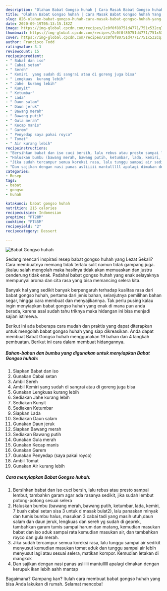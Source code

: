 ```yaml
---
description: "Olahan Babat Gongso huhah | Cara Masak Babat Gongso huhah Yang Mudah Dan Praktis"
title: "Olahan Babat Gongso huhah | Cara Masak Babat Gongso huhah Yang Mudah Dan Praktis"
slug: 826-olahan-babat-gongso-huhah-cara-masak-babat-gongso-huhah-yang-mudah-dan-praktis
date: 2020-09-19T05:13:15.182Z
image: https://img-global.cpcdn.com/recipes/2c0f0f80751d4771/751x532cq70/babat-gongso-huhah-foto-resep-utama.jpg
thumbnail: https://img-global.cpcdn.com/recipes/2c0f0f80751d4771/751x532cq70/babat-gongso-huhah-foto-resep-utama.jpg
cover: https://img-global.cpcdn.com/recipes/2c0f0f80751d4771/751x532cq70/babat-gongso-huhah-foto-resep-utama.jpg
author: Francisco Todd
ratingvalue: 3.1
reviewcount: 15
recipeingredient:
- " Babat dan iso"
- " Cabai setan"
- " Sereh"
- " Kemiri  yang sudah di sangrai atau di goreng juga bisa"
- " Lengkuas  kurang lebih"
- " Jahe  kurang lebih"
- " Kunyit"
- " Ketumbar"
- " Lada"
- " Daun salam"
- " Daun jeruk"
- " Bawang merah"
- " Bawang putih"
- " Gula merah"
- " Kecap manis"
- " Garem"
- " Penyedap saya pakai royco"
- " Tomat"
- " Air kurang lebih"
recipeinstructions:
- "Bersihkan babat dan iso cuci bersih, lalu rebus atau presto sampai lembut, tambahkn garam agar ada rasanya sedikit, jika sudah lembut potong-potong sesuai selera"
- "Haluskan bumbu (bawang merah, bawang putih, ketumbar, lada, kemiri, 7 buah cabai setan sisa 3 untuk d masak bulat2), lalu panaskan minyak dan tumis bumbu halus, masukan 3 cabai tadi yang masih utuh,daun salam dan daun jeruk, lengkuas dan sereh yg sudah di geprek, tambahkan garam tumis sampai harum dan matang, kemudian masukan babat dan iso aduk sampai rata kemudian masukan air, dan tambahkan royco dan gula merah."
- "Jika sudah tercampur semua koreksi rasa, lalu tunggu sampai air sedikit menyusut kemudian masukan tomat aduk dan tunggu sampai air lebih menyusut lagi atau sesuai selera, matikan kompor. Kemudian letakan di mangkok"
- "Dan sajikan dengan nasi panas asliiiii mantulllll apalagi dimakan dengan kerupuk ikan lebih aahh mantap"
categories:
- Resep
tags:
- babat
- gongso
- huhah

katakunci: babat gongso huhah 
nutrition: 215 calories
recipecuisine: Indonesian
preptime: "PT28M"
cooktime: "PT45M"
recipeyield: "2"
recipecategory: Dessert

---
```



![Babat Gongso huhah](https://img-global.cpcdn.com/recipes/2c0f0f80751d4771/751x532cq70/babat-gongso-huhah-foto-resep-utama.jpg)

Sedang mencari inspirasi resep babat gongso huhah yang Lezat Sekali? Cara membuatnya memang tidak terlalu sulit namun tidak gampang juga. jikalau salah mengolah maka hasilnya tidak akan memuaskan dan justru cenderung tidak enak. Padahal babat gongso huhah yang enak selayaknya mempunyai aroma dan cita rasa yang bisa memancing selera kita.

Banyak hal yang sedikit banyak berpengaruh terhadap kualitas rasa dari babat gongso huhah, pertama dari jenis bahan, selanjutnya pemilihan bahan segar, hingga cara membuat dan menyajikannya. Tak perlu pusing kalau ingin menyiapkan babat gongso huhah yang enak di mana pun anda berada, karena asal sudah tahu triknya maka hidangan ini bisa menjadi sajian istimewa.




Berikut ini ada beberapa cara mudah dan praktis yang dapat diterapkan untuk mengolah babat gongso huhah yang siap dikreasikan. Anda dapat membuat Babat Gongso huhah menggunakan 19 bahan dan 4 langkah pembuatan. Berikut ini cara dalam membuat hidangannya.

<!--inarticleads1-->

##### Bahan-bahan dan bumbu yang digunakan untuk menyiapkan Babat Gongso huhah:

1. Siapkan  Babat dan iso
1. Gunakan  Cabai setan
1. Ambil  Sereh
1. Ambil  Kemiri  yang sudah di sangrai atau di goreng juga bisa
1. Gunakan  Lengkuas  kurang lebih
1. Sediakan  Jahe  kurang lebih
1. Sediakan  Kunyit
1. Sediakan  Ketumbar
1. Siapkan  Lada
1. Sediakan  Daun salam
1. Gunakan  Daun jeruk
1. Siapkan  Bawang merah
1. Sediakan  Bawang putih
1. Gunakan  Gula merah
1. Gunakan  Kecap manis
1. Gunakan  Garem
1. Gunakan  Penyedap (saya pakai royco)
1. Ambil  Tomat
1. Gunakan  Air kurang lebih




<!--inarticleads2-->

##### Cara menyiapkan Babat Gongso huhah:

1. Bersihkan babat dan iso cuci bersih, lalu rebus atau presto sampai lembut, tambahkn garam agar ada rasanya sedikit, jika sudah lembut potong-potong sesuai selera
1. Haluskan bumbu (bawang merah, bawang putih, ketumbar, lada, kemiri, 7 buah cabai setan sisa 3 untuk d masak bulat2), lalu panaskan minyak dan tumis bumbu halus, masukan 3 cabai tadi yang masih utuh,daun salam dan daun jeruk, lengkuas dan sereh yg sudah di geprek, tambahkan garam tumis sampai harum dan matang, kemudian masukan babat dan iso aduk sampai rata kemudian masukan air, dan tambahkan royco dan gula merah.
1. Jika sudah tercampur semua koreksi rasa, lalu tunggu sampai air sedikit menyusut kemudian masukan tomat aduk dan tunggu sampai air lebih menyusut lagi atau sesuai selera, matikan kompor. Kemudian letakan di mangkok
1. Dan sajikan dengan nasi panas asliiiii mantulllll apalagi dimakan dengan kerupuk ikan lebih aahh mantap




Bagaimana? Gampang kan? Itulah cara membuat babat gongso huhah yang bisa Anda lakukan di rumah. Selamat mencoba!
